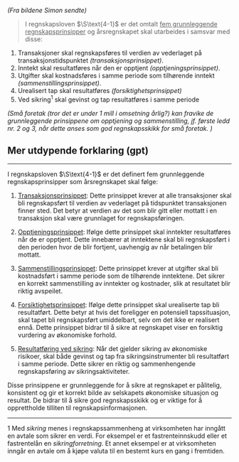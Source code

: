 *(Fra bildene Simon sendte)*

>I regnskapsloven $\S\text{4-1}$ er det omtalt <u>fem grunnleggende regnskapsprinsipper</u> og årsregnskapet skal utarbeides i samsvar med disse:

1. Transaksjoner skal regnskapsføres til verdien av vederlaget på transaksjonstidspunktet *(transaksjonsprinsippet)*.
2. Inntekt skal resultatføres når den er opptjent *(opptjeningsprinsippet)*.
3. Utgifter skal kostnadsføres i samme periode som tilhørende inntekt *(sammenstillingsprinsippet)*.
4. Urealisert tap skal resultatføres *(forsiktighetsprinsippet)*
5. Ved sikring$^1$ skal gevinst og tap resultatføres i samme periode

*(Små foretak (tror det er under 1 mill i omsetning årlig?) kan fravike de grunnleggende prinsippene om opptjening og sammenstilling, jf. første ledd nr. 2 og 3, når dette anses som god regnskapsskikk for små foretak. )*

## Mer utdypende forklaring (gpt)
---

I regnskapsloven $\S\text{4-1}$ er det definert fem grunnleggende regnskapsprinsipper som årsregnskapet skal følge:

1. <u>Transaksjonsprinsippet</u>: Dette prinsippet krever at alle transaksjoner skal bli regnskapsført til verdien av vederlaget på tidspunktet transaksjonen finner sted. Det betyr at verdien av det som blir gitt eller mottatt i en transaksjon skal være grunnlaget for regnskapsføringen.

2. <u>Opptjeningsprinsippet</u>: Ifølge dette prinsippet skal inntekter resultatføres når de er opptjent. Dette innebærer at inntektene skal bli regnskapsført i den perioden hvor de blir fortjent, uavhengig av når betalingen blir mottatt.

3. <u>Sammenstillingsprinsippet</u>: Dette prinsippet krever at utgifter skal bli kostnadsført i samme periode som de tilhørende inntektene. Det sikrer en korrekt sammenstilling av inntekter og kostnader, slik at resultatet blir riktig avspeilet.

4. <u>Forsiktighetsprinsippet</u>: Ifølge dette prinsippet skal urealiserte tap bli resultatført. Dette betyr at hvis det foreligger en potensiell tapssituasjon, skal tapet bli regnskapsført umiddelbart, selv om det ikke er realisert ennå. Dette prinsippet bidrar til å sikre at regnskapet viser en forsiktig vurdering av økonomiske forhold.

5. <u>Resultatføring ved sikring</u>: Når det gjelder sikring av økonomiske risikoer, skal både gevinst og tap fra sikringsinstrumenter bli resultatført i samme periode. Dette sikrer en riktig og sammenhengende regnskapsføring av sikringsaktiviteter.

Disse prinsippene er grunnleggende for å sikre at regnskapet er pålitelig, konsistent og gir et korrekt bilde av selskapets økonomiske situasjon og resultat. De bidrar til å sikre god regnskapsskikk og er viktige for å opprettholde tilliten til regnskapsinformasjonen.

---
$1$ Med *sikring* menes i regnskapssammenheng at virksomheten har inngått en avtale som sikrer en verdi. For eksempel er et fastrenteinnskudd eller et fastrentelån en *sikringforretning*. Et annet eksempel er at virksomheten inngår en avtale om å kjøpe valuta til en bestemt kurs en gang i fremtiden. 